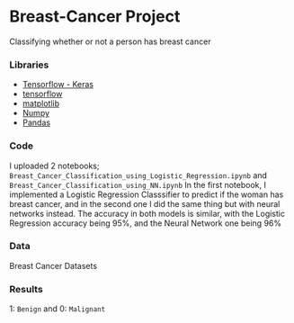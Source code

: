 # Breast-Cancer Project
Classifying whether or not a person has breast cancer

### Libraries
- [Tensorflow - Keras](https://www.tensorflow.org/api_docs/python/tf/keras)
- [tensorflow](https://www.tensorflow.org/)
- [matplotlib](http://matplotlib.org/)
- [Numpy](https://numpy.org/)
- [Pandas](https://pandas.pydata.org/)

### Code
I uploaded 2 notebooks; `Breast_Cancer_Classification_using_Logistic_Regression.ipynb` and `Breast_Cancer_Classification_using_NN.ipynb`
In the first notebook, I implemented a Logistic Regression Classsifier to predict if the woman has breast cancer, and in the second one I did the same thing but with neural networks instead. The accuracy in both models is similar, with the Logistic Regression accuracy being 95%, and the Neural Network one being 96%

### Data
Breast Cancer Datasets

### Results
1: `Benign` and 0: `Malignant`
